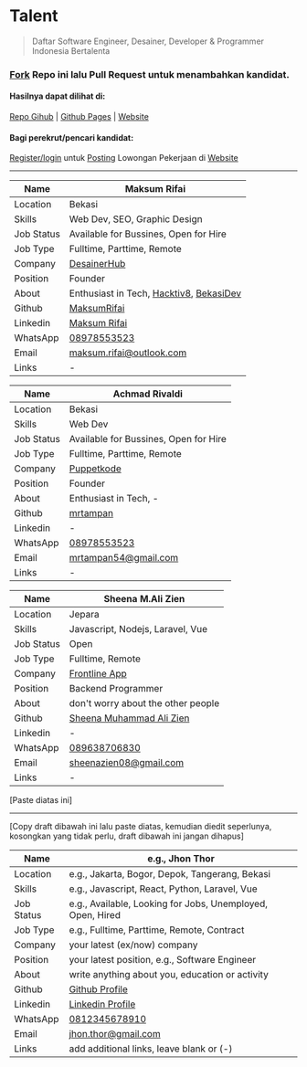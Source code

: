 # Talent
>Daftar Software Engineer, Desainer, Developer &amp; Programmer Indonesia Bertalenta

### [Fork](https://github.com/desainerhub/talent/fork) Repo ini lalu Pull Request untuk menambahkan kandidat.
#### Hasilnya dapat dilihat di:
[Repo Gihub](https://github.com/desainerhub/talent) | [Github Pages](https://desainerhub.github.io/talent) | [Website](https://desainerhub.com/talent)

#### Bagi perekrut/pencari kandidat:
[Register/login](https://desainerhub.com/dashboard-jobs) untuk [Posting](https://desainerhub.com/submit-jobs) Lowongan Pekerjaan di [Website](https://desainerhub.com/jobs)

----------

|Name|Maksum Rifai|
|-----|-----|
|Location|Bekasi|
|Skills|Web Dev, SEO, Graphic Design|
|Job Status|Available for Bussines, Open for Hire|
|Job Type|Fulltime, Parttime, Remote|
|Company|[DesainerHub](https://desainerhub.com)|
|Position|Founder|
|About|Enthusiast in Tech, [Hacktiv8](https://hacktiv8.com/verify/fwdb/maksum-rifai/), [BekasiDev](https://bekasidev.org)|
|Github|[MaksumRifai](https://github.com/maksumrifai)|
|Linkedin|[Maksum Rifai](https://linkedin.com/in/maksumrifai)|
|WhatsApp|[08978553523](https://wa.me/628978553523)|
|Email|[maksum.rifai@outlook.com](mailto:maksum.rifai@outlook.com)|
|Links| - |

|Name|Achmad Rivaldi|
|-----|-----|
|Location|Bekasi|
|Skills|Web Dev|
|Job Status|Available for Bussines, Open for Hire|
|Job Type|Fulltime, Parttime, Remote|
|Company|[Puppetkode](http://puppetkode.my.id)|
|Position|Founder|
|About|Enthusiast in Tech, - |
|Github|[mrtampan](https://github.com/mrtampan)|
|Linkedin| - |
|WhatsApp|[08978553523](https://wa.me/6283815355337)|
|Email|[mrtampan54@gmail.com](mailto:mrtampan54@gmail.com)|
|Links| - |

|Name|Sheena M.Ali Zien|
|-----|-----|
|Location| Jepara |
|Skills| Javascript, Nodejs, Laravel, Vue |
|Job Status| Open |
|Job Type|Fulltime, Remote|
|Company| [Frontline App](frontline-app.com)|
|Position| Backend Programmer |
|About| don't worry about the other people |
|Github|[Sheena Muhammad Ali Zien](https://github.com/sheenazien08)|
|Linkedin| - |
|WhatsApp|[089638706830](https://wa.me/089638706830)|
|Email|[sheenazien08@gmail.com](mailto:sheenazien08@gmail.com)|
|Links| - |

[Paste diatas ini]

----------

[Copy draft dibawah ini lalu paste diatas, kemudian diedit seperlunya, kosongkan yang tidak perlu, draft dibawah ini jangan dihapus]

|Name|e.g., Jhon Thor|
|-----|-----|
|Location|e.g., Jakarta, Bogor, Depok, Tangerang, Bekasi|
|Skills|e.g., Javascript, React, Python, Laravel, Vue |
|Job Status|e.g., Available, Looking for Jobs, Unemployed, Open, Hired |
|Job Type|e.g., Fulltime, Parttime, Remote, Contract|
|Company|your latest (ex/now) company|
|Position|your latest position, e.g., Software Engineer|
|About|write anything about you, education or activity|
|Github|[Github Profile](https://github.com/...)|
|Linkedin|[Linkedin Profile](https://linkedin.com/in/...)|
|WhatsApp|[0812345678910](https://wa.me/628978553523)|
|Email|[jhon.thor@gmail.com](mailto:jhon.thor@gmail.com)|
|Links|add additional links, leave blank or (-)|
